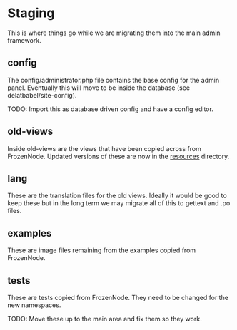 # Staging

This is where things go while we are migrating them into the main admin framework.

## config

The config/administrator.php file contains the base config for the admin panel.  Eventually
this will move to be inside the database (see delatbabel/site-config).

TODO: Import this as database driven config and have a config editor.

## old-views

Inside old-views are the views that have been copied across from FrozenNode.  Updated versions
of these are now in the [resources](/resources/README.md) directory.

## lang

These are the translation files for the old views.  Ideally it would be good to keep these but
in the long term we may migrate all of this to gettext and .po files.

## examples

These are image files remaining from the examples copied from FrozenNode.

## tests

These are tests copied from FrozenNode.  They need to be changed for the new namespaces.

TODO: Move these up to the main area and fix them so they work.
